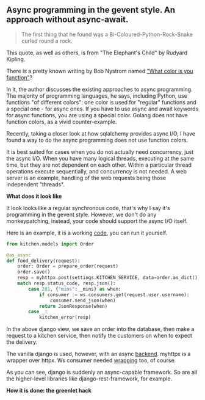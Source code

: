 ## Async programming in the gevent style. An approach without async-await.

>The first thing that he found was a Bi-Coloured-Python-Rock-Snake curled round a rock.

This quote, as well as others, is from "The Elephant's Child" by Rudyard Kipling.

There is a pretty known writing by Bob Nystrom named
["What color is you function"](https://journal.stuffwithstuff.com/2015/02/01/what-color-is-your-function/)?

In it, the author discusses the existing approaches to async programming.
The majority of programming languages, he says, including Python, use functions "of different colors": one color is used for "regular" functions and a special one - for async ones. If you have to use async and await keywords for async functions, you are using a special color.
Golang does not have function colors, as a vivid counter-example.

Recently, taking a closer look at how sqlalchemy provides async I/O,
I have found a way to do the async programming does not use function colors.

It is best suited for cases when you do not actually need concurrency, just the async I/O. When you have many logical threads, executing at the same time, but they are not dependent on each other. Within a particular thread operations execute sequentially, and concurrency is not needed. A web server is an example, handling of the web requests being those independent "threads". 

**What does it look like**

It look looks like a regular synchronous code, that's why I say it's programming in the gevent style. However, we don't do any monkeypatching, instead, your code should support the async I/O itself.  

Here is an example, it is a working [code](https://github.com/Bi-Coloured-Python-Rock-Snake/pgbackend/blob/main/kitchen/views.py#L20),
you can run it yourself.

```python
from kitchen.models import Order

@as_async
def food_delivery(request):
    order: Order = prepare_order(request)
    order.save()
    resp = myhttpx.post(settings.KITCHEN_SERVICE, data=order.as_dict())
    match resp.status_code, resp.json():
        case 201, {"mins": _mins} as when:
            if consumer := ws.consumers.get(request.user.username):
                consumer.send_json(when)
            return JsonResponse(when)
        case _:
            kitchen_error(resp)
```

In the above django view, we save an order into the database, then make a request to a kitchen service, then notify the customers on when to expect the delivery.

The vanilla django is used, however, with an async [backend](https://github.com/Bi-Coloured-Python-Rock-Snake/pgbackend/tree/main/pgbackend).
myhttpx is a wrapper over httpx. Ws consumer needed [wrapping](https://github.com/Bi-Coloured-Python-Rock-Snake/pgbackend/blob/main/kitchen/ws.py#L8) too, of course.

As you can see, django is suddenly an async-capable framework. So are all the higher-level libraries like django-rest-framework, for example.

 **How it is done: the greenlet hack**
